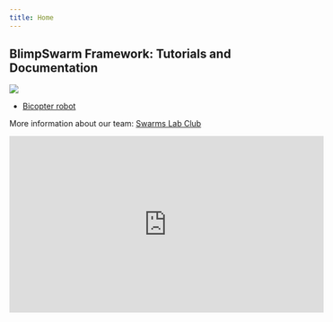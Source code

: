 ```yaml
---
title: Home
---
```


## BlimpSwarm Framework: Tutorials and Documentation

![](figs/flying.gif)

* [Bicopter robot](bicopter)





More information about our team: [Swarms Lab Club](https://swarmslab.com/club/)


<iframe width="560" height="315" src="https://www.youtube.com/embed/4HuQvzdmefU?si=GS-7wAQmuWwk3HFo" title="YouTube video player" frameborder="0" allow="accelerometer; autoplay; clipboard-write; encrypted-media; gyroscope; picture-in-picture; web-share" allowfullscreen></iframe>
